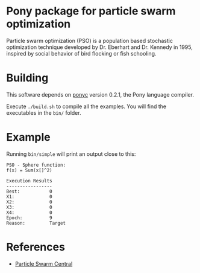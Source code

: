 # Pony package for particle swarm optimization

Particle swarm optimization (PSO) is a population based stochastic optimization technique developed by Dr. Eberhart and Dr. Kennedy  in 1995, inspired by social behavior of bird flocking or fish schooling.

# Building

This software depends on [ponyc](http://www.ponylang.org/) version 0.2.1, the Pony language compiler.

Execute `./build.sh` to compile all the examples.
You will find the executables in the `bin/` folder.

# Example

Running `bin/simple` will print an output close to this:

```
PSO - Sphere function:
f(x) = Sum(x[]^2)

Execution Results
-----------------
Best:           0
X1:             0
X2:             0
X3:             0
X4:             0
Epoch:          9
Reason:         Target
```

# References

- [Particle Swarm Central](http://www.particleswarm.info/)

